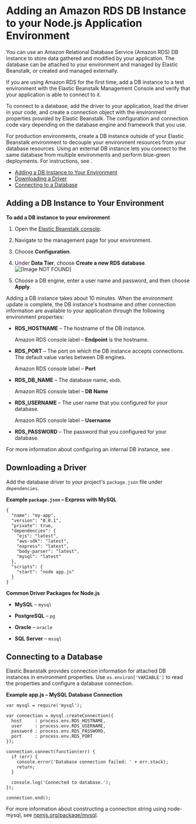 # Adding an Amazon RDS DB Instance to your Node\.js Application Environment<a name="create-deploy-nodejs.rds"></a>

You can use an Amazon Relational Database Service \(Amazon RDS\) DB instance to store data gathered and modified by your application\. The database can be attached to your environment and managed by Elastic Beanstalk, or created and managed externally\.

If you are using Amazon RDS for the first time, add a DB instance to a test environment with the Elastic Beanstalk Management Console and verify that your application is able to connect to it\.

To connect to a database, add the driver to your application, load the driver in your code, and create a connection object with the environment properties provided by Elastic Beanstalk\. The configuration and connection code vary depending on the database engine and framework that you use\.

For production environments, create a DB instance outside of your Elastic Beanstalk environment to decouple your environment resources from your database resources\. Using an external DB instance lets you connect to the same database from multiple environments and perform blue\-green deployments\. For instructions, see \.


+ [Adding a DB Instance to Your Environment](#nodejs-rds-create)
+ [Downloading a Driver](#nodejs-rds-drivers)
+ [Connecting to a Database](#nodejs-rds-connect)

## Adding a DB Instance to Your Environment<a name="nodejs-rds-create"></a>

**To add a DB instance to your environment**

1. Open the [Elastic Beanstalk console](https://console.aws.amazon.com/elasticbeanstalk)\.

1. Navigate to the management page for your environment\.

1. Choose **Configuration**\.

1. Under **Data Tier**, choose **Create a new RDS database**\.  
![\[Image NOT FOUND\]](http://docs.aws.amazon.com/elasticbeanstalk/latest/dg/images/aeb-config-db.png)

1. Choose a DB engine, enter a user name and password, and then choose **Apply**\.

Adding a DB instance takes about 10 minutes\. When the environment update is complete, the DB instance's hostname and other connection information are available to your application through the following environment properties:

+ **RDS\_HOSTNAME** – The hostname of the DB instance\.

  Amazon RDS console label – **Endpoint** is the hostname\.

+ **RDS\_PORT** – The port on which the DB instance accepts connections\. The default value varies between DB engines\.

  Amazon RDS console label – **Port**

+ **RDS\_DB\_NAME** – The database name, `ebdb`\.

  Amazon RDS console label – **DB Name**

+ **RDS\_USERNAME** – The user name that you configured for your database\.

  Amazon RDS console label – **Username**

+ **RDS\_PASSWORD** – The password that you configured for your database\.

For more information about configuring an internal DB instance, see \.

## Downloading a Driver<a name="nodejs-rds-drivers"></a>

Add the database driver to your project's `package.json` file under `dependencies`\.

**Example `package.json` – Express with MySQL**  

```
{
  "name": "my-app",
  "version": "0.0.1",
  "private": true,
  "dependencies": {
    "ejs": "latest",
    "aws-sdk": "latest",
    "express": "latest",
    "body-parser": "latest",
    "mysql": "latest"
  },
  "scripts": {
    "start": "node app.js"
  }
}
```

**Common Driver Packages for Node\.js**

+ **MySQL** – `mysql`

+ **PostgreSQL** – `pg`

+ **Oracle** – `oracle`

+ **SQL Server** – `mssql`

## Connecting to a Database<a name="nodejs-rds-connect"></a>

Elastic Beanstalk provides connection information for attached DB instances in environment properties\. Use `os.environ['VARIABLE']` to read the properties and configure a database connection\.

**Example app\.js – MySQL Database Connection**  

```
var mysql = require('mysql');

var connection = mysql.createConnection({
  host     : process.env.RDS_HOSTNAME,
  user     : process.env.RDS_USERNAME,
  password : process.env.RDS_PASSWORD,
  port     : process.env.RDS_PORT
});

connection.connect(function(err) {
  if (err) {
    console.error('Database connection failed: ' + err.stack);
    return;
  }

  console.log('Connected to database.');
});

connection.end();
```
For more information about constructing a connection string using node\-mysql, see [npmjs\.org/package/mysql](https://npmjs.org/package/mysql)\.